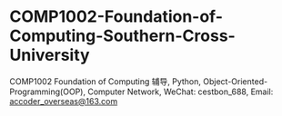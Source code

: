 # COMP1002-Foundation-of-Computing-Southern-Cross-University
COMP1002 Foundation of Computing 辅导, Python, Object-Oriented-Programming(OOP), Computer Network, WeChat: cestbon_688, Email: accoder_overseas@163.com
